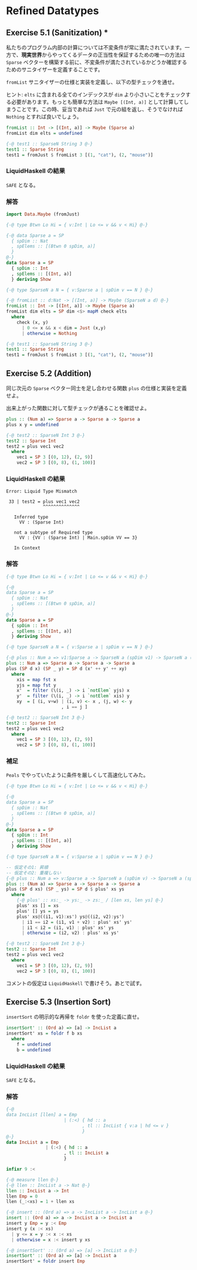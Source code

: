 # Refined Datatypes

## Exercise 5.1 (Sanitization) *

私たちのプログラム内部の計算については不変条件が常に満たされています。一方で、**現実世界**からやってくるデータの正当性を保証するための唯一の方法は `Sparse` ベクターを構築する前に、不変条件が満たされているかどうか確認するためのサニタイザーを定義することです。

`fromList` サニタイザーの仕様と実装を定義し、以下の型チェックを通せ。

ヒント: `elts` に含まれる全てのインデックスが `dim` より小さいことをチェックする必要があります。もっとも簡単な方法は `Maybe [(Int, a)]` として計算してしまうことです。この時、妥当であれば `Just` で元の組を返し、そうでなければ `Nothing` とすれば良いでしょう。

```haskell
fromList :: Int -> [(Int, a)] -> Maybe (Sparse a)
fromList dim elts = undefined

{-@ test1 :: SparseN String 3 @-}
test1 :: Sparse String
test1 = fromJust $ fromList 3 [(1, "cat"), (2, "mouse")]
```

### LiquidHaskell の結果

`SAFE` となる。

### 解答

```haskell
import Data.Maybe (fromJust)

{-@ type Btwn Lo Hi = { v:Int | Lo <= v && v < Hi} @-}

{-@ data Sparse a = SP
  { spDim :: Nat
  , spElems :: [(Btwn 0 spDim, a)]
  }
@-}
data Sparse a = SP
  { spDim :: Int
  , spElems :: [(Int, a)]
  } deriving Show

{-@ type SparseN a N = { v:Sparse a | spDim v == N } @-}

{-@ fromList :: d:Nat -> [(Int, a)] -> Maybe (SparseN a d) @-}
fromList :: Int -> [(Int, a)] -> Maybe (Sparse a)
fromList dim elts = SP dim <$> mapM check elts
  where
    check (x, y)
      | 0 <= x && x < dim = Just (x,y)
      | otherwise = Nothing

{-@ test1 :: SparseN String 3 @-}
test1 :: Sparse String
test1 = fromJust $ fromList 3 [(1, "cat"), (2, "mouse")]
```

## Exercise 5.2 (Addition)

同じ次元の `Sparse` ベクター同士を足し合わせる関数 `plus` の仕様と実装を定義せよ。

出来上がった関数に対して型チェックが通ることを確認せよ。

```haskell
plus :: (Num a) => Sparse a -> Sparse a -> Sparse a
plus x y = undefined

{-@ test2 :: SparseN Int 3 @-}
test2 :: Sparse Int
test2 = plus vec1 vec2
  where
    vec1 = SP 3 [(0, 12), (2, 9)]
    vec2 = SP 3 [(0, 8), (1, 100)]
```

### LiquidHaskell の結果

```shell
Error: Liquid Type Mismatch

 33 | test2 = plus vec1 vec2
              ^^^^^^^^^^^^^^

   Inferred type
     VV : (Sparse Int)

   not a subtype of Required type
     VV : {VV : (Sparse Int) | Main.spDim VV == 3}

   In Context
```

### 解答

```haskell
{-@ type Btwn Lo Hi = { v:Int | Lo <= v && v < Hi} @-}

{-@
data Sparse a = SP
  { spDim :: Nat
  , spElems :: [(Btwn 0 spDim, a)]
  }
@-}
data Sparse a = SP
  { spDim :: Int
  , spElems :: [(Int, a)]
  } deriving Show

{-@ type SparseN a N = { v:Sparse a | spDim v == N } @-}

{-@ plus :: Num a => v1:Sparse a -> SparseN a (spDim v1) -> SparseN a (spDim v1) @-}
plus :: Num a => Sparse a -> Sparse a -> Sparse a
plus (SP d x) (SP _ y) = SP d (x' ++ y' ++ xy)
  where
    xis = map fst x
    yjs = map fst y
    x'  = filter (\(i, _) -> i `notElem` yjs) x
    y'  = filter (\(i, _) -> i `notElem` xis) y
    xy  = [ (i, v+w) | (i, v) <- x , (j, w) <- y
                     , i == j ]

{-@ test2 :: SparseN Int 3 @-}
test2 :: Sparse Int
test2 = plus vec1 vec2
  where
    vec1 = SP 3 [(0, 12), (2, 9)]
    vec2 = SP 3 [(0, 8), (1, 100)]
```

### 補足

`Peals` でやっていたように条件を厳しくして高速化してみた。

```haskell
{-@ type Btwn Lo Hi = { v:Int | Lo <= v && v < Hi} @-}

{-@
data Sparse a = SP
  { spDim :: Nat
  , spElems :: [(Btwn 0 spDim, a)]
  }
@-}
data Sparse a = SP
  { spDim :: Int
  , spElems :: [(Int, a)]
  } deriving Show

{-@ type SparseN a N = { v:Sparse a | spDim v == N } @-}

-- 仮定その1: 昇順
-- 仮定その2: 重複しない
{-@ plus :: Num a => v:Sparse a -> SparseN a (spDim v) -> SparseN a (spDim v) @-}
plus :: (Num a) => Sparse a -> Sparse a -> Sparse a
plus (SP d xs) (SP _ ys) = SP d $ plus' xs ys
  where
    {-@ plus' :: xs:_ -> ys:_ -> zs:_ / [len xs, len ys] @-}
    plus' xs [] = xs
    plus' [] ys = ys
    plus' xs@((i1, v1):xs') ys@((i2, v2):ys')
      | i1 == i2 = (i1, v1 + v2) : plus' xs' ys'
      | i1 < i2 = (i1, v1) : plus' xs' ys
      | otherwise = (i2, v2) : plus' xs ys'

{-@ test2 :: SparseN Int 3 @-}
test2 :: Sparse Int
test2 = plus vec1 vec2
  where
    vec1 = SP 3 [(0, 12), (2, 9)]
    vec2 = SP 3 [(0, 8), (1, 100)]
```

コメントの仮定は `LiquidHaskell` で書けそう。あとで試す。

## Exercise 5.3 (Insertion Sort)

`insertSort` の明示的な再帰を `foldr` を使った定義に直せ。

```haskell
insertSort' :: (Ord a) => [a] -> IncList a
insertSort' xs = foldr f b xs
  where
    f = undefined
    b = undefined
```

### LiquidHaskell の結果

`SAFE` となる。

### 解答

```haskell
{-@
data IncList [llen] a = Emp
                      | (:<) { hd :: a
                             , tl :: IncList { v:a | hd <= v }
                             }
@-}
data IncList a = Emp
               | (:<) { hd :: a
                      , tl :: IncList a
                      }

infixr 9 :<

{-@ measure llen @-}
{-@ llen :: IncList a -> Nat @-}
llen :: IncList a -> Int
llen Emp = 0
llen (_:<xs) = 1 + llen xs

{-@ insert :: (Ord a) => a -> IncList a -> IncList a @-}
insert :: (Ord a) => a -> IncList a -> IncList a
insert y Emp = y :< Emp
insert y (x :< xs)
  | y <= x = y :< x :< xs
  | otherwise = x :< insert y xs

{-@ insertSort' :: (Ord a) => [a] -> IncList a @-}
insertSort' :: (Ord a) => [a] -> IncList a
insertSort' = foldr insert Emp
```


